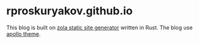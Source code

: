 # rproskuryakov.github.io


This blog is built on [zola static site generator](https://www.getzola.org/) written in Rust. The blog use
 [apollo theme](https://www.getzola.org/themes/apollo/).

